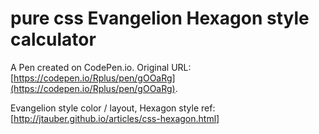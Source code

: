 # pure css Evangelion Hexagon style calculator

A Pen created on CodePen.io. Original URL: [https://codepen.io/Rplus/pen/gOOaRg](https://codepen.io/Rplus/pen/gOOaRg).

Evangelion style color / layout,
Hexagon style ref: [http://jtauber.github.io/articles/css-hexagon.html]
